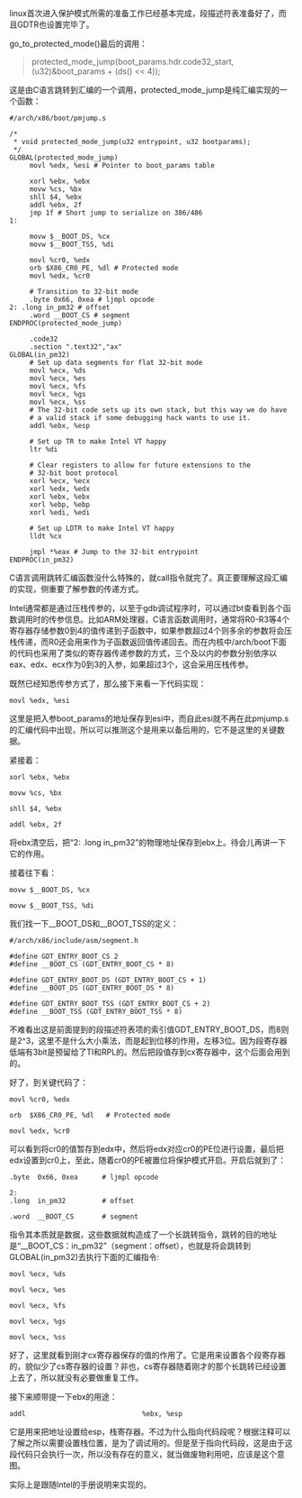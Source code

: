 linux首次进入保护模式所需的准备工作已经基本完成，段描述符表准备好了，而且GDTR也设置完毕了。

go\_to\_protected\_mode()最后的调用：

> protected_mode_jump(boot_params.hdr.code32_start, (u32)&boot_params + (ds() << 4));

这是由C语言跳转到汇编的一个调用，protected\_mode\_jump是纯汇编实现的一个函数：

```
#/arch/x86/boot/pmjump.s

/*
 * void protected_mode_jump(u32 entrypoint, u32 bootparams);
 */
GLOBAL(protected_mode_jump)
     movl %edx, %esi # Pointer to boot_params table
 
     xorl %ebx, %ebx
     movw %cs, %bx
     shll $4, %ebx
     addl %ebx, 2f
     jmp 1f # Short jump to serialize on 386/486
1:
 
     movw $__BOOT_DS, %cx
     movw $__BOOT_TSS, %di
 
     movl %cr0, %edx
     orb $X86_CR0_PE, %dl # Protected mode
     movl %edx, %cr0
 
     # Transition to 32-bit mode
     .byte 0x66, 0xea # ljmpl opcode
2: .long in_pm32 # offset
     .word __BOOT_CS # segment
ENDPROC(protected_mode_jump)
 
     .code32
     .section ".text32","ax"
GLOBAL(in_pm32)
     # Set up data segments for flat 32-bit mode
     movl %ecx, %ds
     movl %ecx, %es
     movl %ecx, %fs
     movl %ecx, %gs
     movl %ecx, %ss
     # The 32-bit code sets up its own stack, but this way we do have
     # a valid stack if some debugging hack wants to use it.
     addl %ebx, %esp
 
     # Set up TR to make Intel VT happy
     ltr %di
 
     # Clear registers to allow for future extensions to the
     # 32-bit boot protocol
     xorl %ecx, %ecx
     xorl %edx, %edx
     xorl %ebx, %ebx
     xorl %ebp, %ebp
     xorl %edi, %edi
 
     # Set up LDTR to make Intel VT happy
     lldt %cx
 
     jmpl *%eax # Jump to the 32-bit entrypoint
ENDPROC(in_pm32)
```

C语言调用跳转汇编函数没什么特殊的，就call指令就完了。真正要理解这段汇编的实现，侧重要了解参数的传递方式。

Intel通常都是通过压栈传参的，以至于gdb调试程序时，可以通过bt查看到各个函数调用时的传参信息。比如ARM处理器，C语言函数调用时，通常将R0-R3等4个寄存器存储参数0到4的值传递到子函数中，如果参数超过4个则多余的参数将会压栈传递，而R0还会用来作为子函数返回值传递回去。而在内核中/arch/boot下面的代码也采用了类似的寄存器传递参数的方式，三个及以内的参数分别依序以eax、edx、ecx作为0到3的入参，如果超过3个，这会采用压栈传参。

既然已经知悉传参方式了，那么接下来看一下代码实现：

```
movl %edx, %esi
```

这里是把入参boot_params的地址保存到esi中，而自此esi就不再在此pmjump.s的汇编代码中出现，所以可以推测这个是用来以备后用的，它不是这里的关键数据。

紧接着：

```
xorl %ebx, %ebx

movw %cs, %bx

shll $4, %ebx

addl %ebx, 2f
```
将ebx清空后，把“2: .long  in_pm32”的物理地址保存到ebx上。待会儿再讲一下它的作用。

接着往下看：

```
movw $__BOOT_DS, %cx

movw $__BOOT_TSS, %di
```

我们找一下\_\_BOOT\_DS和\_\_BOOT\_TSS的定义：

```
#/arch/x86/include/asm/segment.h

#define GDT_ENTRY_BOOT_CS 2
#define __BOOT_CS (GDT_ENTRY_BOOT_CS * 8)
 
#define GDT_ENTRY_BOOT_DS (GDT_ENTRY_BOOT_CS + 1)
#define __BOOT_DS (GDT_ENTRY_BOOT_DS * 8)
 
#define GDT_ENTRY_BOOT_TSS (GDT_ENTRY_BOOT_CS + 2)
#define __BOOT_TSS (GDT_ENTRY_BOOT_TSS * 8)
```

不难看出这是前面提到的段描述符表项的索引值GDT\_ENTRY\_BOOT\_DS，而8则是2\^3，这里不是什么大小乘法，而是起到位移的作用，左移3位。因为段寄存器低端有3bit是预留给了TI和RPL的。然后把段值存到cx寄存器中，这个后面会用到的。

好了，到关键代码了：

```
movl %cr0, %edx

orb  $X86_CR0_PE, %dl   # Protected mode

movl %edx, %cr0
```

可以看到将cr0的值暂存到edx中，然后将edx对应cr0的PE位进行设置，最后把edx设置到cr0上，至此，随着cr0的PE被置位将保护模式开启。开启后就到了：

```
.byte  0x66, 0xea      # ljmpl opcode

2:  
.long  in_pm32         # offset

.word  __BOOT_CS       # segment
```

指令其本质就是数据，这些数据就构造成了一个长跳转指令，跳转的目的地址是“\_\_BOOT_CS：in\_pm32”（segment：offset），也就是将会跳转到GLOBAL(in\_pm32)去执行下面的汇编指令:

```
movl %ecx, %ds

movl %ecx, %es

movl %ecx, %fs

movl %ecx, %gs

movl %ecx, %ss
```

好了，这里就看到刚才cx寄存器保存的值的作用了。它是用来设置各个段寄存器的，貌似少了cs寄存器的设置？非也，cs寄存器随着刚才的那个长跳转已经设置上去了，所以就没有必要做重复工作。

接下来顺带提一下ebx的用途：

```
addl                             %ebx, %esp
```
它是用来把地址设置给esp，栈寄存器。不过为什么指向代码段呢？根据注释可以了解之所以需要设置栈位置，是为了调试用的。但是至于指向代码段，这是由于这段代码只会执行一次，所以没有存在的意义，就当做废物利用吧，应该是这个意图。

实际上是跟随Intel的手册说明来实现的。